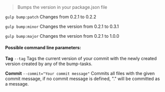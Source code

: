 > Bumps the version in your package.json file

`gulp bump:patch`
Changes from 0.2.1 to 0.2.2

`gulp bump:minor`
Changes the version from 0.2.1 to 0.3.1

`gulp bump:major`
Changes the version from 0.2.1 to 1.0.0


#### Possible command line parameters:

**Tag**
`--tag`
Tags the current version of your commit with the newly created version created by any of the bump-tasks.

**Commit**
`--commit="Your commit message"`
Commits all files with the given commit message, if no commit message is defined, "." will be committed as a message.
